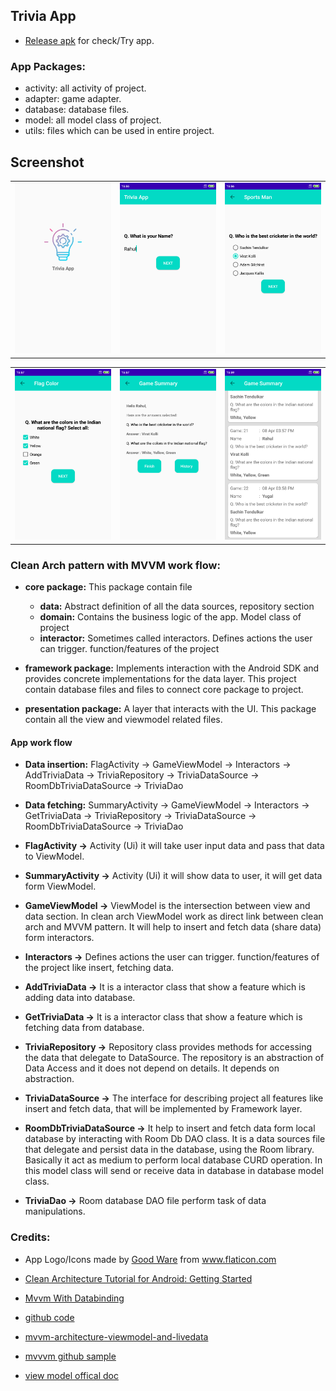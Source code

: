 Trivia App
----------

- [Release apk](APK/TriviaApp.apk) for check/Try app.

### App Packages:

- activity: all activity of project.
- adapter: game adapter.
- database: database files.
- model: all model class of project.
- utils: files which can be used in entire project.

Screenshot
----

<table>
  <tr>
    <td>
      <img src="screenshot/splash_screen.png" width=250 />
    </td>
    <td>
      <img src="screenshot/user_name_screen.png" width=250 />
    </td>
    <td>
      <img src="screenshot/sportsman_screen.png" width=250 />
    </td>
  </tr>
</table>

<table>
  <tr>
    <td>
      <img src="screenshot/flag_color_screen.png" width=250 />
    </td>
    <td>
      <img src="screenshot/game_summary_screen.png" width=250 />
    </td>
    <td>
      <img src="screenshot/game_history_screen.png" width=250 />
    </td>
  </tr>
</table>

### Clean Arch pattern with MVVM work flow:

- **core package:** This package contain file
  - **data:** Abstract definition of all the data sources, repository section
  - **domain:** Contains the business logic of the app. Model class of project
  - **interactor:** Sometimes called interactors. Defines actions the user can trigger. function/features of the project

- **framework package:** Implements interaction with the Android SDK and provides concrete implementations for the data layer. This project contain database files and files to connect core package to project.

- **presentation package:** A layer that interacts with the UI. This package contain all the view and viewmodel related files.

#### App work flow

- **Data insertion:**
FlagActivity -> GameViewModel -> Interactors -> AddTriviaData -> TriviaRepository -> TriviaDataSource -> RoomDbTriviaDataSource -> TriviaDao

- **Data fetching:**
SummaryActivity -> GameViewModel -> Interactors -> GetTriviaData -> TriviaRepository -> TriviaDataSource -> RoomDbTriviaDataSource -> TriviaDao

- **FlagActivity ->** Activity (Ui) it will take user input data and pass that data to ViewModel.

- **SummaryActivity ->** Activity (Ui) it will show data to user, it will get data form ViewModel.

- **GameViewModel ->** ViewModel is the intersection between view and data section. In clean arch ViewModel work as direct link between clean arch and MVVM pattern. It will help to insert and fetch data (share data) form interactors.

- **Interactors ->** Defines actions the user can trigger. function/features of the project like insert, fetching data.

- **AddTriviaData ->** It is a interactor class that show a feature which is adding data into database.

- **GetTriviaData ->** It is a interactor class that show a feature which is fetching data from database.

- **TriviaRepository ->** Repository class provides methods for accessing the data that delegate to DataSource. The repository is an abstraction of Data Access and it does not depend on details. It depends on abstraction.

- **TriviaDataSource ->** The interface for describing project all features like insert and fetch data, that will be implemented by Framework layer.

- **RoomDbTriviaDataSource ->** It help to insert and fetch data form local database by interacting with Room Db DAO class. It is a data sources file that delegate and persist data in the database, using the Room library. Basically it act as medium to perform local database CURD operation.
In this model class will send or receive data in database in database model class.  

- **TriviaDao ->** Room database DAO file perform task of data manipulations.

### Credits:
- App Logo/Icons made by <a href="https://www.flaticon.com/authors/good-ware" title="Good Ware">Good Ware</a> from <a href="https://www.flaticon.com/" title="Flaticon"> www.flaticon.com</a>

- [Clean Architecture Tutorial for Android: Getting Started](https://www.raywenderlich.com/3595916-clean-architecture-tutorial-for-android-getting-started)
- [Mvvm With Databinding](https://www.raywenderlich.com/636803-mvvm-and-databinding-android-design-patterns)
- [github code](https://github.com/sabiou/starter-clean-architecture)
- [mvvm-architecture-viewmodel-and-livedata](https://proandroiddev.com/mvvm-architecture-viewmodel-and-livedata-part-1-604f50cda1)
- [mvvvm github sample](https://github.com/hazems/mvvm-sample-app)
- [view model offical doc](https://developer.android.com/topic/libraries/architecture/viewmodel)
